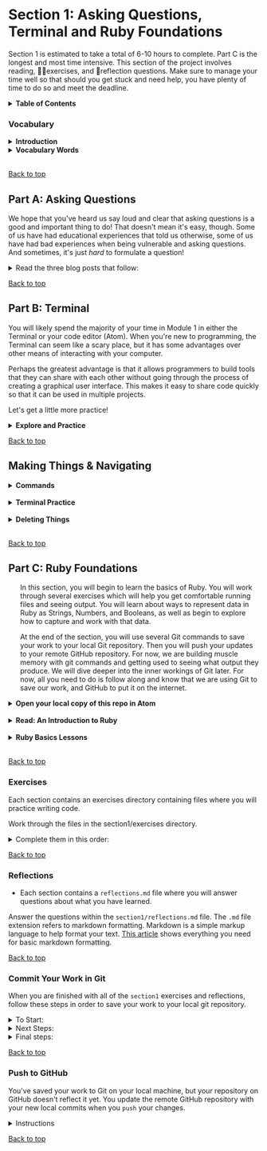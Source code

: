 # <a name="top"></a>**Section 1: Asking Questions, Terminal and Ruby Foundations**

Section 1 is estimated to take a total of 6-10 hours to complete. Part C is the longest and most time intensive. This section of the project involves reading, 👩‍💻exercises, and 📝reflection questions. Make sure to manage your time well so that should you get stuck and need help, you have plenty of time to do so and meet the deadline.

<details>
    <summary><b>Table of Contents</b></summary>

  1. [Vocabulary](#Vocabulary)
  2. [Part A: Asking Questions](#part-a)
  3. [Part B: Terminal](#part-b)
  4. [Part C: Ruby Foundations](#part-c)
  5. [Exercises](#r-exercises)
  6. [Reflections](#Reflections)
  7. [Commit to Git](#git)
  8. [Push to GitHub](#Push-to-GitHub)

</details>

### **Vocabulary**

<details>
  <summary><b>Introduction</b></summary>

If you've talked to any alum or near-alum of Turing, one thing they likely shared is "Turing teaches you how to learn". For software developers, the learning never ends. Not after graduating a program, not after 20 years of experience.

We will provide more support as you are starting out, then release some of that support so you are equipped to learn on your own once you graduate. While we provide more support at the beginning, we also intentionally support you in building skills and habits that will help you do that successfully.

One of those pieces is in how developers approach vocabulary. Knowing technical vocabulary will allow you to get more out of reading documentation and tutorials, and will allow you to communicate well with teams and ask good questions when you need help.

Each section of this project (and most Turing lessons) will start with a vocabulary section. We don't always give you the definitions, which is intentional. You will create your own definition after having several opportunities to read and see examples.

  <details>
    <summary>Here's what we ask you do:</summary>

  - [x] Find a special spot in your notebook for vocabulary. Mark it with a post-it or bookmark, so it's easy to find and come back to
  - [x] When you start a new section of the project, write down each term. Leave plenty of space for (future) notes
  - [x] As you read and work through the material you will come across definitions and build an understanding of these terms. Write in definitions, draw diagrams, write out relevant code snippets, etc. If you complete a section and don't have a grasp on a term, that's when it's time to reach out to your Mod 0 Slack channel and collaborate!

  </details>
</details>

<details>
    <summary><b>Vocabulary Words</b></summary>

  - command
  - directory
  - code comments
  - String
  - Number
  - Boolean
  - variable
  - assignment operator
  - variable re-assignment
  - string interpolation

</details>

<br>

[Back to top](#section-1-asking-questions-terminal-and-ruby-foundations)

## <a name="part-a"></a>**Part A: Asking Questions**

We hope that you've heard us say loud and clear that asking questions is a good and important thing to do! That doesn't mean it's easy, though. Some of us have had educational experiences that told us otherwise, some of us have had bad experiences when being vulnerable and asking questions. And sometimes, it's just *hard* to formulate a question!

<details>
  <summary>Read the three blog posts that follow:</summary>

  - [It's okay to ask questions](https://dev.to/mporam/its-okay-to-ask-questions-43hf)
  - [Asking better questions](https://dev.to/josefine/asking-better-questions-2e2k)
  - [Your Questions Are Dumb; Ask Them Anyway](https://dev.to/kathryngrayson/your-questions-are-dumb-ask-them-anyway-3cm6)

  Reflect on these posts, and how you feel about asking questions (specifically, technical questions as you enter your technical work at Turing). How might this positively or negatively impact your growth?

  It's going to take some time to find that balance between googling and pushing yourself to solve a problem without hand-holding, and reaching out for help. That's ok! Be patient with yourself. The way you will find that balance is by being aware of how you currently operate. Keep this on your mind as you work through this section, and...there is no time like the present to start asking questions.

</details>

[Back to top](#top)

## <a name="part-b"></a>**Part B: Terminal**

You will likely spend the majority of your time in Module 1 in either the Terminal or your code editor (Atom). When you're new to programming, the Terminal can seem like a scary place, but it has some advantages over other means of interacting with your computer.

Perhaps the greatest advantage is that it allows programmers to build tools that they can share with each other without going through the process of creating a graphical user interface. This makes it easy to share code quickly so that it can be used in multiple projects.

Let's get a little more practice!

<details>
	<summary><b>Explore and Practice</b></summary>

<br>

Visit the [Turing Terminal](https://learn-terminal.turing.io/) and read through the Learn section as needed. Explore the Playground as needed.

👩‍💻 Complete all three Challenges.

</details>

[Back to top](#top)

## **Making Things & Navigating**

<details><summary><b>Commands</b></summary>

<br>

In the following section, you will get a little practice using `touch` and `mkdir` to create files and directories, and `ls` and `cd` to navigate the directory structure and check-in.

</details>

<br>

<details>
	<summary><b>Terminal Practice</b></summary>

<br>

👩‍💻 Use `mkdir` and `touch` to create the directories/files in the structure illustrated below:

```
|--secret_library_project
    |
    |--README.md
    |--package.json
    |
    |--lib
    |  |
    |  |--secret_library.js
    |  |--secret_book.js
    |  |--secret_librarian.js
    |  |--patron.js
    |  |--library_system.js
    |
    |--test
       |
       |--secret_library.js
       |--secret_book.js
       |--secret_librarian.js
       |--patron.js
       |--library_system.js
```

Don't worry about putting any text or content into these files. For now, create this structure with empty files.

Your first command should be:

`mkdir secret_library_project`

Note that in the command provided above, the dashes preceding the directory name were not used in the actual directory name. The dashes are just used as a diagram aide, and is a common pattern you will see in other documentation.

</details>

<br>

<details>
	<summary><b>Deleting Things</b></summary>

#### **Commands**

- `rm`: This will remove a file from your system. Be careful with this! The terminal assumes you're a little more of an expert than the system does. This doesn't move the file to the Trash, it removes it completely from your system. It's a little like moving the file to the trash and then deleting it immediately.
- `rm -rf`: Passing the `r` and `f` options together to the `rm` command will allow you to delete directories even if they have other files and/or directories inside of them.
- For more information on each of these options run `man rm` in the Terminal. A manual page for the `rm` command will open.
- When viewing a `man` page, the Terminal is "taken over" by an interactive file-reading program called `less`.
    - While looking at the `man rm` page, read about the `f` option (use the arrow keys to scroll if needed).
    - Next, scroll down and read this entry about `R` (which, you'll learn, is the same as `r`!)
- To exit the `less` program, hit the `q` key. This will take you back to the Terminal prompt.
- `man` pages can be super technical reading. You won't understand every detail of these pages and that's ok. It's still great practice!

#### <a name="t-practice"></a>**Terminal Practice**

👩‍💻 Use `rm` and `rm -rf` to delete each of the files and directories you created in the `Making Things` section above.

Note that it would be possible to delete the entire directory that you created with just `rm -rf secret_library_project`. **Don't do this!** At this point it's better for you to delete each of the files and directories individually so that you get some practice with these commands, which will help you remember them better in the long run.

The goal here (for this particular exercise) isn't to be efficient at creating and deleting files and directories, it's to *get practice* creating and deleting files and directories. Ultimately this practice will allow you to be more efficient in the future.

</details>

<br>

[Back to top](#top)

## <a name="part-c"></a>**Part C: Ruby Foundations**

<ul>
In this section, you will begin to learn the basics of Ruby. You will work through several exercises which will help you get comfortable running files and seeing output. You will learn about ways to represent data in Ruby as Strings, Numbers, and Booleans, as well as begin to explore how to capture and work with that data.
</ul>

<ul>
At the end of the section, you will use several Git commands to save your work to your local Git repository. Then you will push your updates to your remote GitHub repository. For now, we are building muscle memory with git commands and getting used to seeing what output they produce. We will dive deeper into the inner workings of Git later. For now, all you need to do is follow along and know that we are using Git to save our work, and GitHub to put it on the internet.
</ul>

<details>
	<summary><b>Open your local copy of this repo in Atom</b></summary>

<br>

Using the Terminal, open the local copy of this repository. To do this, enter these commands into the Terminal (this may vary slightly depending on the names of your directories):

```
cd ~
ls
cd turing
ls
cd 0module
ls
cd mod-0-project-be
ls
cd section1
ls
atom .
```

This will open the `section1` directory in Atom. You should be able to see the directory and its contents in the file explorer on the left side of your Atom window.

</details>

<br>

<details>
	<summary><b>Read: An Introduction to Ruby</b></summary>

[Read This Introduction](https://learnrubythehardway.org/book/intro.html) to the Learn Ruby The Hard Way Tutorial. To reiterate this introduction, ***DO NOT*** copy and paste code examples when working through each section of the project. Actually type each of them out.

</details>

<br>

<details>
	<summary><a name="basics"></a><b>Ruby Basics Lessons</b></summary>

<br>

<ul>
In this Section, you may see references to irb. irb is short of "Interactive Ruby" and is a tool that allows us to run Ruby code inside the Terminal. To open and irb session, type irb in your Terminal. At that point, you can type any valid Ruby code, then press return. To exit the irb session, run exit.
</ul>

<ul>
Next, you will complete several lessons from the Learn Ruby the Hard Way Tutorial.
</ul>

  > *For **each** lesson* ***follow these directions closely***:

  1. Create a file within your `section1` directory that will contain this lesson's work. Verify that you are within the directory by using terminal command `pwd`. If you are not, `cd` into your `section1` directory. Once you are there, use the `touch` command in the Terminal to create a file. For the first lesson, name this file `ex1.rb`. For each subsequent lesson, use `ex2.rb`, `ex3.rb`, so on, so forth.

  2. Work through the lesson, **typing** the code into your file, and running it in the Terminal with `ruby ex1.rb`, replacing `ex1` with the actual file name of what you'd like to run. Make sure the output you get is similar to what the lesson shows. If you get an error saying "No such file or directory", be sure to verify the directory you are located in via the Terminal- running command `ls` should show the file you are trying to run.

  3. Complete the Study Drills listed at the end of the lesson.

  4. Read the Common Student Questions section.

5. Check off the items below as you complete the steps you just read for each lesson. ***Remember to create a file containing your work for each lesson!***
    - [x]  [A Good First Program](https://learnrubythehardway.org/book/ex1.html)
    - [x]  [Comments in Code](https://learnrubythehardway.org/book/ex2.html)
    - [x]  [Numbers and Math](https://learnrubythehardway.org/book/ex3.html)
    - [x]  [Variables and Names](https://learnrubythehardway.org/book/ex4.html)
    - [x]  [Strings](https://learnrubythehardway.org/book/ex5.html)
    - [x]  [More Strings](https://learnrubythehardway.org/book/ex6.html)
    - [x]  [Asking for Input](https://learnrubythehardway.org/book/ex11.html)


6. Work through the [Strings](http://tutorials.jumpstartlab.com/projects/ruby_in_100_minutes.html#3.-strings) and [Numbers](http://tutorials.jumpstartlab.com/projects/ruby_in_100_minutes.html#5.-numbers) sections from Ruby in 100 Minutes. For each of these sections, open an `irb` session by typing `irb` into the Terminal and type in the code snippets provided.
</li>
</details>

<br>

[Back to top](#top)

### <a name="r-exercies"></a>**Exercises**

Each section contains an exercises directory containing files where you will practice writing code.

Work through the files in the section1/exercises directory.


<details>
	<summary>Complete them in this order:</summary>

  1. strings
  2. numbers
  3. booleans
  4. variables
  5. interpolation
  6. loops

</details>

[Back to top](#top)

### **Reflections**

- Each section contains a `reflections.md` file where you will answer questions about what you have learned.

Answer the questions within the `section1/reflections.md` file. The `.md` file extension refers to markdown formatting. Markdown is a simple markup language to help format your text. [This article](https://github.com/adam-p/markdown-here/wiki/Markdown-Cheatsheet) shows everything you need for basic markdown formatting.

[Back to top](#top)

### <a name="commit"></a>**Commit Your Work in Git**

When you are finished with all of the `section1` exercises and reflections, follow these steps in order to save your work to your local git repository.

<details>
  <summary>To Start:</summary>

  1. Make sure you are in your `section1` directory. When you run `ls` in the Terminal, you should see the `exercises` directory listed, as well as `README.md`, `reflection.md`, etc.
  2. In the Terminal, run `git status`. You should see output similar to this:

  ```
  On branch main
  Changes not staged for commit:
    (use "git add <file>..." to update what will be committed)
    (use "git checkout -- <file>..." to discard changes in working directory)

  	modified:   exercises/interpolation.rb
  	modified:   exercises/booleans.rb
  	modified:   exercises/variables.rb
  	modified:   reflection.md

  no changes added to commit (use "git add" and/or "git commit -a")
  ```

  The command `git status` shows us information about files we changed. Don't worry too much about understanding what this all means just yet. What's important is that you get comfortable typing `git status` often.

</details>

<details>
  <summary>Next Steps:</summary>

  1. Run `git add reflection.md`.
  2. Run `git status`. Your status should now look a little different:

  ```
  Changes to be committed:
    (use "git reset HEAD <file>..." to unstage)

  	modified:   reflection.md

  Changes not staged for commit:
    (use "git add <file>..." to update what will be committed)
    (use "git checkout -- <file>..." to discard changes in working directory)

  	modified:   exercises/interpolation.rb
  	modified:   exercises/booleans.rb
  	modified:   exercises/variables.rb
  ```

  Under "Changes to be committed", It now lists "reflection.md". This means that git is getting ready to save this file. We want to do this for each file.

</details>

<details>
  <summary>Final steps:</summary>

  1. Run `git add exercises`.
  2. Run `git status`. You should now see all those exercises files listed under "Changes to be committed". We just used `git add <directory name>` to add all the files located in a directory.
  3. Run `git status`. You should now see all your files listed under "Changes to be committed". If there are any files listed under "Untracked files" or "Changes not staged for commit", add them using `git add filename_here.rb`
  4. Run `git commit -m "Add Section 1"`.
  5. Run `git status`. You should see this output:

  ```
  On branch main
  nothing to commit, working tree clean
  ```

  Congratulations! You just saved your work to Git!

</details>

[Back to top](#top)

### **Push to GitHub**

You've saved your work to Git on your local machine, but your repository on GitHub doesn't reflect it yet. You update the remote GitHub repository with your new local commits when you `push` your changes.

<details>
  <summary>Instructions</summary>

  Run:

  `git push origin main`

  You should see output *similar* to this:

  ```
  Counting objects: 9, done.
  Delta compression using up to 4 threads.
  Compressing objects: 100% (8/8), done.
  Writing objects: 100% (9/9), 1.03 KiB | 1.03 MiB/s, done.
  Total 9 (delta 2), reused 0 (delta 0)
  remote: Resolving deltas: 100% (2/2), completed with 1 local object.
  To github.com:your-username/mod-0-project-be.git
     e8ebd7a..32c0ed3  main -> main
  ```

  You should now be able to log in to GitHub, navigate to your project repository, and see all the work you did in this section!

</details>

[Back to top](#top)

